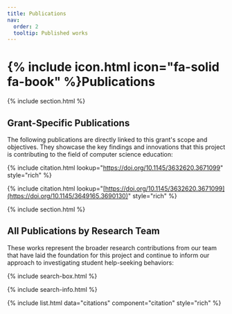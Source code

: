 ```yaml
---
title: Publications
nav:
  order: 2
  tooltip: Published works
---
```


# {% include icon.html icon="fa-solid fa-book" %}Publications

{% include section.html %}

## Grant-Specific Publications

The following publications are directly linked to this grant's scope and objectives. They showcase the key findings and innovations that this project is contributing to the field of computer science education:

{% include citation.html lookup="https://doi.org/10.1145/3632620.3671099" style="rich" %}

{% include citation.html lookup="[https://doi.org/10.1145/3632620.3671099](https://doi.org/10.1145/3649165.3690130)" style="rich" %}

{% include section.html %}

## All Publications by Research Team

These works represent the broader research contributions from our team that have laid the foundation for this project and continue to inform our approach to investigating student help-seeking behaviors:

{% include search-box.html %}

{% include search-info.html %}

{% include list.html data="citations" component="citation" style="rich" %}
